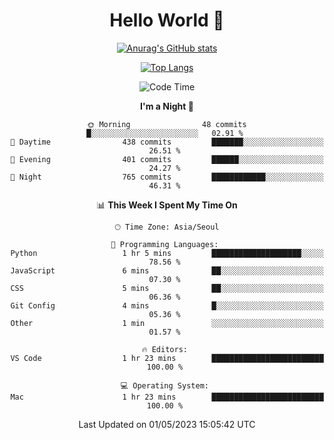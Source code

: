 <div align="center">

# Hello World 👋

[![Anurag's GitHub stats](https://github-readme-stats.vercel.app/api?username=taeho0888&show_icons=true&theme=dracula)](https://github.com/anuraghazra/github-readme-stats)

[![Top Langs](https://github-readme-stats.vercel.app/api/top-langs/?username=taeho0888&theme=dracula)](https://github.com/anuraghazra/github-readme-stats)
<!--
**taeho0888/taeho0888** is a ✨ _special_ ✨ repository because its `README.md` (this file) appears on your GitHub profile.

<!--START_SECTION:waka-->
![Code Time](http://img.shields.io/badge/Code%20Time-28%20hrs%2048%20mins-blue)

**I'm a Night 🦉** 

```text
🌞 Morning                48 commits          █░░░░░░░░░░░░░░░░░░░░░░░░   02.91 % 
🌆 Daytime                438 commits         ███████░░░░░░░░░░░░░░░░░░   26.51 % 
🌃 Evening                401 commits         ██████░░░░░░░░░░░░░░░░░░░   24.27 % 
🌙 Night                  765 commits         ████████████░░░░░░░░░░░░░   46.31 % 
```


📊 **This Week I Spent My Time On** 

```text
🕑︎ Time Zone: Asia/Seoul

💬 Programming Languages: 
Python                   1 hr 5 mins         ████████████████████░░░░░   78.56 % 
JavaScript               6 mins              ██░░░░░░░░░░░░░░░░░░░░░░░   07.30 % 
CSS                      5 mins              ██░░░░░░░░░░░░░░░░░░░░░░░   06.36 % 
Git Config               4 mins              █░░░░░░░░░░░░░░░░░░░░░░░░   05.36 % 
Other                    1 min               ░░░░░░░░░░░░░░░░░░░░░░░░░   01.57 % 

🔥 Editors: 
VS Code                  1 hr 23 mins        █████████████████████████   100.00 % 

💻 Operating System: 
Mac                      1 hr 23 mins        █████████████████████████   100.00 % 
```


 Last Updated on 01/05/2023 15:05:42 UTC
<!--END_SECTION:waka-->
</div>
